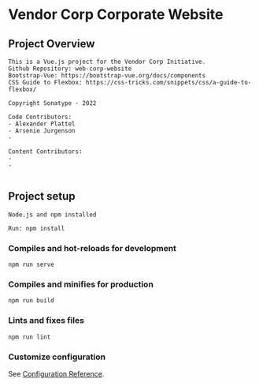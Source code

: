 # Vendor Corp Corporate Website

## Project Overview
```
This is a Vue.js project for the Vendor Corp Initiative. 
Github Repository: web-corp-website
Bootstrap-Vue: https://bootstrap-vue.org/docs/components
CSS Guide to Flexbox: https://css-tricks.com/snippets/css/a-guide-to-flexbox/

Copyright Sonatype - 2022

Code Contributors:
- Alexander Plattel
- Arsenie Jurgenson 
- 

Content Contributors:
- 
- 


```

## Project setup
```
Node.js and npm installed

Run: npm install
```

### Compiles and hot-reloads for development
```
npm run serve
```

### Compiles and minifies for production
```
npm run build
```

### Lints and fixes files
```
npm run lint
```

### Customize configuration
See [Configuration Reference](https://cli.vuejs.org/config/).
